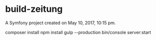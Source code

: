 build-zeitung
=============

A Symfony project created on May 10, 2017, 10:15 pm.

composer install
npm install
gulp --production
bin/console server:start